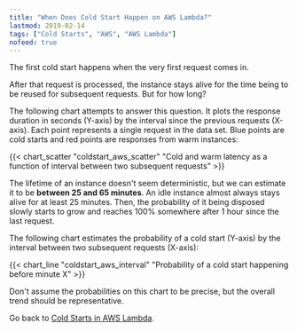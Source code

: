 ```yaml
---
title: "When Does Cold Start Happen on AWS Lambda?"
lastmod: 2019-02-14
tags: ["Cold Starts", "AWS", "AWS Lambda"]
nofeed: true
---
```


The first cold start happens when the very first request comes in. 

After that request is processed, the instance stays alive for the time being to be reused for subsequent requests. But for how long?

The following chart attempts to answer this question. It plots the response duration in seconds (Y-axis) by the interval since the previous requests (X-axis). Each point represents a single request in the data set. Blue points are cold starts and red points are responses from warm instances:

{{< chart_scatter 
    "coldstart_aws_scatter"
    "Cold and warm latency as a function of interval between two subsequent requests" >}}

The lifetime of an instance doesn't seem deterministic, but we can estimate it to be **between 25 and 65 minutes**. An idle instance almost always stays alive for at least 25 minutes. Then, the probability of it being disposed slowly starts to grow and reaches 100% somewhere after 1 hour since the last request.

The following chart estimates the probability of a cold start (Y-axis) by the interval between two subsequent requests (X-axis):

{{< chart_line 
    "coldstart_aws_interval" 
    "Probability of a cold start happening before minute X" >}}

Don't assume the probabilities on this chart to be precise, but the overall trend should be representative.

Go back to [Cold Starts in AWS Lambda](/serverless/coldstarts/aws/).
